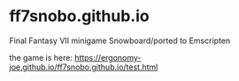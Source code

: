 # ff7snobo.github.io
Final Fantasy VII minigame Snowboard/ported to Emscripten

the game is here:
  https://ergonomy-joe.github.io/ff7snobo.github.io/test.html
